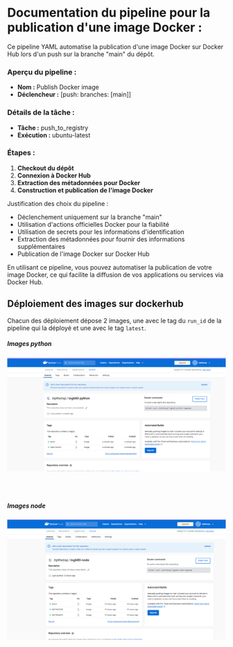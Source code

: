 # Documentation du pipeline pour la publication d'une image Docker :

Ce pipeline YAML automatise la publication d'une image Docker sur Docker Hub lors d'un push sur la branche "main" du dépôt.

### Aperçu du pipeline :

- **Nom :** Publish Docker image
- **Déclencheur :** [push: branches: [main]]

### Détails de la tâche :

- **Tâche :** push_to_registry
- **Exécution :** ubuntu-latest

### Étapes :

1. **Checkout du dépôt**
2. **Connexion à Docker Hub**
3. **Extraction des métadonnées pour Docker**
4. **Construction et publication de l'image Docker**

Justification des choix du pipeline :

- Déclenchement uniquement sur la branche "main"
- Utilisation d'actions officielles Docker pour la fiabilité
- Utilisation de secrets pour les informations d'identification
- Extraction des métadonnées pour fournir des informations supplémentaires
- Publication de l'image Docker sur Docker Hub

En utilisant ce pipeline, vous pouvez automatiser la publication de votre image Docker, ce qui facilite la diffusion de vos applications ou services via Docker Hub.

## Déploiement des images sur dockerhub

Chacun des déploiement dépose 2 images, une avec le tag du `run_id` de la pipeline qui la déployé et une avec le tag `latest`.
##### Images python
![](image/DockerHub_Python.png)

<br><br>
##### Images node
![](image/DockerHub_Node.png)

